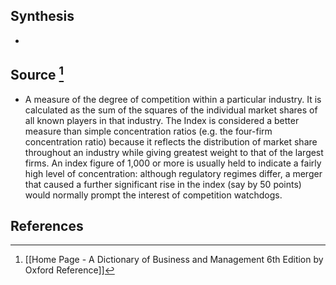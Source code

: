 ## Synthesis
- 
## Source [^1]
- A measure of the degree of competition within a particular industry. It is calculated as the sum of the squares of the individual market shares of all known players in that industry. The Index is considered a better measure than simple concentration ratios (e.g. the four-firm concentration ratio) because it reflects the distribution of market share throughout an industry while giving greatest weight to that of the largest firms. An index figure of 1,000 or more is usually held to indicate a fairly high level of concentration: although regulatory regimes differ, a merger that caused a further significant rise in the index (say by 50 points) would normally prompt the interest of competition watchdogs.
## References

[^1]: [[Home Page - A Dictionary of Business and Management 6th Edition by Oxford Reference]]